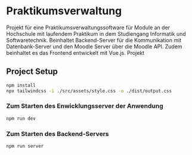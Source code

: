 # Praktikumsverwaltung

Projekt für eine Praktikumsverwaltungssoftware für Module an der Hochschule mit laufendem 
Praktikum in dem Studiengang Informatik und Softwaretechnik.
Beinhaltet Backend-Server für die Kommunikation mit Datenbank-Server und den Moodle Server 
über die Moodle API. Zudem beinhaltet es das Frontend entwickelt mit Vue.js.
Projekt 
## Project Setup

```sh
npm install
npx tailwindcss -i ./src/assets/style.css -o ./dist/output.css
```

### Zum Starten des Enwicklungsserver der Anwendung

```sh
npm run dev
```

### Zum Starten des Backend-Servers 

```sh
npm run server
```

